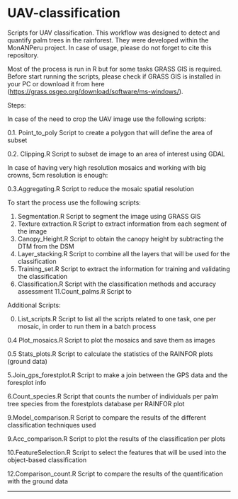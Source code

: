 UAV-classification
==================

Scripts for UAV classification. This workflow was designed to detect and quantify palm trees in the rainforest. They were developed within the MonANPeru project. In case of usage, please do not forget to cite this repository. 

Most of the process is run in R but for some tasks GRASS GIS is required. Before start running the scripts, please check if GRASS GIS is installed in your PC or download it from here (https://grass.osgeo.org/download/software/ms-windows/).

Steps:

In case of the need to crop the UAV image use the following scripts:

0.1. Point_to_poly Script to create a polygon that will define the area of subset

0.2. Clipping.R Script to subset de image to an area of interest using GDAL


In case of having very high resolution mosaics and working with big crowns, 5cm resolution is enough: 

0.3.Aggregating.R Script to reduce the mosaic spatial resolution 


To start the process use the following scripts:

1. Segmentation.R Script to segment the image using GRASS GIS
2. Texture extraction.R Script to extract information from each segment of the image
3. Canopy_Height.R Script to obtain the canopy height by subtracting the DTM from the DSM
4. Layer_stacking.R Script to combine all the layers that will be used for the classification
7. Training_set.R Script to extract the information for training and validating the classification
8. Classification.R Script with the classification methods and accuracy assessment
11.Count_palms.R Script to 


Additional Scripts:

0. List_scripts.R Script to list all the scripts related to one task, one per mosaic, in order to run them in a batch process

0.4 Plot_mosaics.R Script to plot the mosaics and save them as images

0.5 Stats_plots.R Script to calculate the statistics of the RAINFOR plots (ground data)

5.Join_gps_forestplot.R Script to make a join between the GPS data and the foresplot info

6.Count_species.R Script that counts the number of individuals per palm tree species from the forestplots database per RAINFOR plot

9.Model_comparison.R Script to compare the results of the different classification techniques used

9.Acc_comparison.R Script to plot the results of the classification per plots

10.FeatureSelection.R Script to select the features that will be used into the object-based classification

12.Comparison_count.R Script to compare the results of the quantification with the ground data

** **

